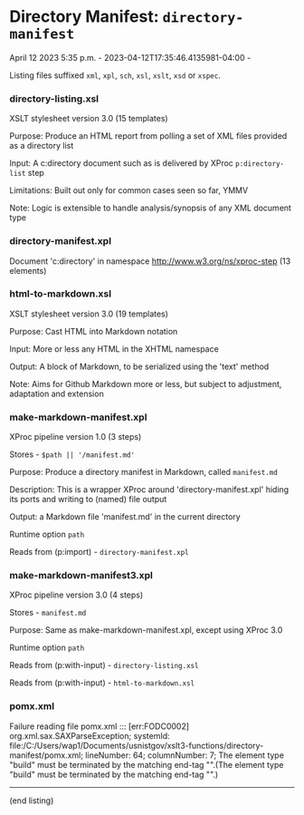 

# Directory Manifest: `directory-manifest`

April 12 2023 5:35 p.m. - 2023-04-12T17:35:46.4135981-04:00 -

Listing files suffixed `xml`, `xpl`, `sch`, `xsl`, `xslt`, `xsd` or `xspec`.

### directory-listing.xsl

XSLT stylesheet version 3.0 (15 templates)

Purpose: Produce an HTML report from polling a set of XML files provided as a directory list

Input: A c:directory document such as is delivered by XProc `p:directory-list` step

Limitations: Built out only for common cases seen so far, YMMV

Note: Logic is extensible to handle analysis/synopsis of any XML document type

### directory-manifest.xpl

Document 'c:directory' in namespace http://www.w3.org/ns/xproc-step (13 elements)

### html-to-markdown.xsl

XSLT stylesheet version 3.0 (19 templates)

Purpose: Cast HTML into Markdown notation

Input: More or less any HTML in the XHTML namespace

Output: A block of Markdown, to be serialized using the 'text' method

Note: Aims for Github Markdown more or less, but subject to adjustment, adaptation and extension

### make-markdown-manifest.xpl

XProc pipeline version 1.0 (3 steps)

Stores - `$path || '/manifest.md'`

Purpose: Produce a directory manifest in Markdown, called `manifest.md`

Description: This is a wrapper XProc around 'directory-manifest.xpl' hiding its ports and writing to (named) file output

Output: a Markdown file 'manifest.md' in the current directory

Runtime option `path` 

Reads from (p:import) - `directory-manifest.xpl`

### make-markdown-manifest3.xpl

XProc pipeline version 3.0 (4 steps)

Stores - `manifest.md`

Purpose: Same as make-markdown-manifest.xpl, except using XProc 3.0

Runtime option `path` 

Reads from (p:with-input) - `directory-listing.xsl`

Reads from (p:with-input) - `html-to-markdown.xsl`

### pomx.xml

Failure reading file pomx.xml ::: [err:FODC0002] org.xml.sax.SAXParseException; systemId: file:/C:/Users/wap1/Documents/usnistgov/xslt3-functions/directory-manifest/pomx.xml; lineNumber: 64; columnNumber: 7; The element type "build" must be terminated by the matching end-tag "</build>".(The element type "build" must be terminated by the matching end-tag "</build>".)

-----


(end listing)